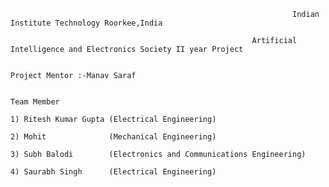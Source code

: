                                                                    Indian Institute Technology Roorkee,India
                                                                   
                                                          Artificial Intelligence and Electronics Society II year Project
                                                            
                                                                       Project Mentor :-Manav Saraf
                                                                             
                                                                             Team Member
                                                                             1) Ritesh Kumar Gupta (Electrical Engineering)
                                                                             2) Mohit              (Mechanical Engineering)
                                                                             3) Subh Balodi        (Electronics and Communications Engineering)
                                                                             4) Saurabh Singh      (Electrical Engineering)
                                                                            
                              
